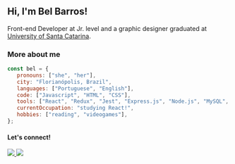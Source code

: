 <h2>Hi, I'm Bel Barros!</h2>
<p>Front-end Developer at Jr. level and a graphic designer graduated at <a href="https://ufsc.br/">University of Santa Catarina</a>.</p>

<h3>More about me</h3>

```javascript
const bel = {
   pronouns: ["she", "her"],
   city: "Florianópolis, Brazil",
   languages: ["Portuguese", "English"],
   code: ["Javascript", "HTML", "CSS"],
   tools: ["React", "Redux", "Jest", "Express.js", "Node.js", "MySQL", "Sequelize", "MongoDB", "Mongoose"],
   currentOccupation: "studying React!",
   hobbies: ["reading", "videogames"],
};
```

<h4>Let's connect!</h4>
<p>
    <a href="https://www.linkedin.com/in/belbarros/">
  <img src="https://img.shields.io/badge/LinkedIn-0077B5?style=for-the-badge&logo=linkedin&logoColor=white" />
  </a>
      <a href="mailto:izabelfeigel@gmail.com">
  <img src="https://img.shields.io/badge/Gmail-D14836?style=for-the-badge&logo=gmail&logoColor=white" />
  </a>
</p>



